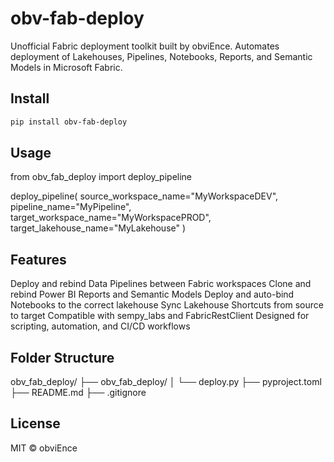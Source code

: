 # obv-fab-deploy

Unofficial Fabric deployment toolkit built by obviEnce.
Automates deployment of Lakehouses, Pipelines, Notebooks, Reports, and Semantic Models in Microsoft Fabric.

## Install

```bash
pip install obv-fab-deploy
```

## Usage

from obv_fab_deploy import deploy_pipeline

deploy_pipeline(
    source_workspace_name="MyWorkspaceDEV",
    pipeline_name="MyPipeline",
    target_workspace_name="MyWorkspacePROD",
    target_lakehouse_name="MyLakehouse"
)

## Features
Deploy and rebind Data Pipelines between Fabric workspaces
Clone and rebind Power BI Reports and Semantic Models
Deploy and auto-bind Notebooks to the correct lakehouse
Sync Lakehouse Shortcuts from source to target
Compatible with sempy_labs and FabricRestClient
Designed for scripting, automation, and CI/CD workflows

## Folder Structure
obv_fab_deploy/
├── obv_fab_deploy/
│   └── deploy.py
├── pyproject.toml
├── README.md
├── .gitignore


## License
MIT © obviEnce